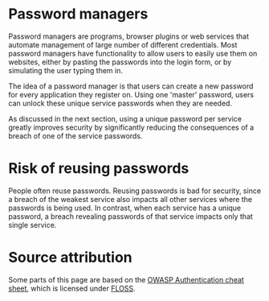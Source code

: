 # Password managers
Password managers are programs, browser plugins or web services that automate management of large number of different credentials. Most password managers have functionality to allow users to easily use them on websites, either by pasting the passwords into the login form, or by simulating the user typing them in.

The idea of a password manager is that users can create a new password for every application they register on. Using one 'master' password, users can unlock these unique service passwords when they are needed. 

As discussed in the next section, using a unique password per service greatly improves security by significantly reducing the consequences of a breach of one of the service passwords. 

# Risk of reusing passwords
People often reuse passwords. Reusing passwords is bad for security, since a breach of the weakest service also impacts all other services where the passwords is being used. In contrast, when each service has a unique password, a breach revealing passwords of that service impacts only that single service. 

# Source attribution
Some parts of this page are based on the [OWASP Authentication cheat sheet](https://cheatsheetseries.owasp.org/cheatsheets/Authentication_Cheat_Sheet.html), which is licensed under [FLOSS](https://owasp.org/about/).